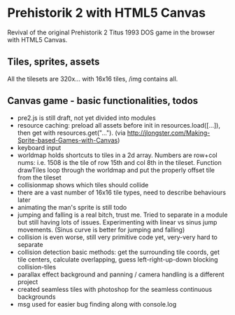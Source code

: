 Prehistorik 2 with HTML5 Canvas
===============================

Revival of the original Prehistorik 2 Titus 1993 DOS game in the browser with HTML5 Canvas. 

Tiles, sprites, assets
-----------------------

All the tilesets are 320x... with 16x16 tiles, /img contains all. 

Canvas game - basic functionalities, todos
-----------------------------------------

* pre2.js is still draft, not yet divided into modules
* resource caching: preload all assets before init in resources.load([...]), then get with resources.get("..."). (via http://jlongster.com/Making-Sprite-based-Games-with-Canvas)
* keyboard input
* worldmap holds shortcuts to tiles in a 2d array. Numbers are row+col nums: i.e. 1508 is the tile of row 15th and col 8th in the tileset. Function drawTiles loop through the worldmap and put the properly offset tile from the tileset
* collisionmap shows which tiles should collide
* there are a vast number of 16x16 tile types, need to describe behaviours later
* animating the man's sprite is still todo
* jumping and falling is a real bitch, trust me. Tried to separate in a module but still having lots of issues. Experimenting with linear vs sinus jump movements. (Sinus curve is better for jumping and falling)
* collision is even worse, still very primitive code yet, very-very hard to separate
* collision detection basic methods: get the surrounding tile coords, get tile centers, calculate overlapping, guess left-right-up-down blocking collision-tiles
* parallax effect background and panning / camera handling is a different project
* created seamless tiles with photoshop for the seamless continuous backgrounds
* msg used for easier bug finding along with console.log

